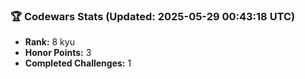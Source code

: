 ### 🏆 Codewars Stats (Updated: 2025-05-29 00:43:18 UTC)

- **Rank:** 8 kyu
- **Honor Points:** 3
- **Completed Challenges:** 1
